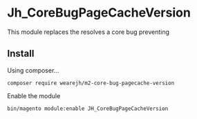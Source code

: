 # Jh_CoreBugPageCacheVersion

This module replaces the resolves a core bug preventing

## Install

Using composer...

```
composer require wearejh/m2-core-bug-pagecache-version
```

Enable the module

```
bin/magento module:enable JH_CoreBugPageCacheVersion
```